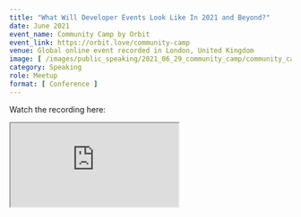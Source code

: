 ```yaml
---
title: "What Will Developer Events Look Like In 2021 and Beyond?"
date: June 2021
event_name: Community Camp by Orbit
event_link: https://orbit.love/community-camp
venue: Global online event recorded in London, United Kingdom
image: [ /images/public_speaking/2021_06_29_community_camp/community_camp_speaker_card.jpeg ]
category: Speaking
role: Meetup
format: [ Conference ]
---
```





Watch the recording here:

<div class="embed-responsive embed-responsive-16by9">
  <iframe src="https://player.twitch.tv/?video=1071333159&t=00h07m41s&parent=suze.dev&autoplay=false" allowfullscreen></iframe>
</div>

